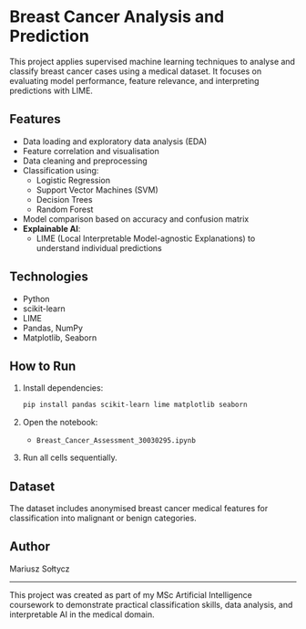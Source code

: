 
# Breast Cancer Analysis and Prediction

This project applies supervised machine learning techniques to analyse and classify breast cancer cases using a medical dataset. It focuses on evaluating model performance, feature relevance, and interpreting predictions with LIME.

## Features

- Data loading and exploratory data analysis (EDA)
- Feature correlation and visualisation
- Data cleaning and preprocessing
- Classification using:
  - Logistic Regression
  - Support Vector Machines (SVM)
  - Decision Trees
  - Random Forest
- Model comparison based on accuracy and confusion matrix
- **Explainable AI**:
  - LIME (Local Interpretable Model-agnostic Explanations) to understand individual predictions

## Technologies

- Python
- scikit-learn
- LIME
- Pandas, NumPy
- Matplotlib, Seaborn

## How to Run

1. Install dependencies:
   ```bash
   pip install pandas scikit-learn lime matplotlib seaborn
   ```

2. Open the notebook:
   - `Breast_Cancer_Assessment_30030295.ipynb`

3. Run all cells sequentially.

## Dataset

The dataset includes anonymised breast cancer medical features for classification into malignant or benign categories.

## Author

Mariusz Sołtycz

---

This project was created as part of my MSc Artificial Intelligence coursework to demonstrate practical classification skills, data analysis, and interpretable AI in the medical domain.
